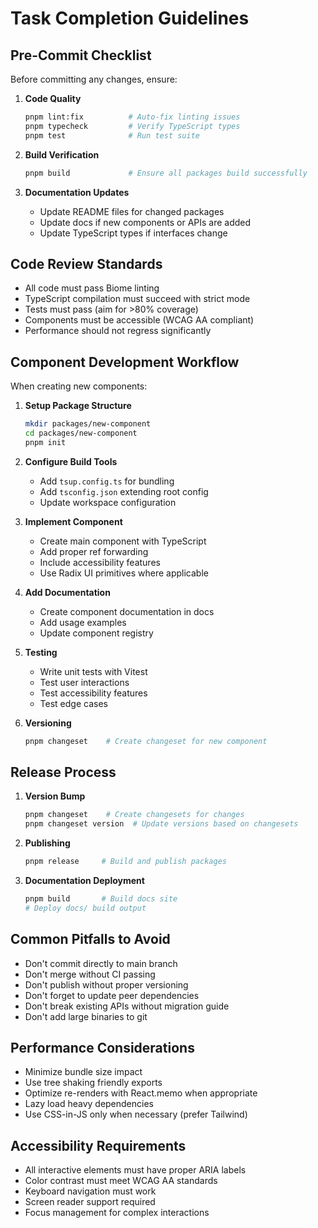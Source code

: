 # Task Completion Guidelines

## Pre-Commit Checklist
Before committing any changes, ensure:

1. **Code Quality**
   ```bash
   pnpm lint:fix          # Auto-fix linting issues
   pnpm typecheck         # Verify TypeScript types
   pnpm test              # Run test suite
   ```

2. **Build Verification**
   ```bash
   pnpm build             # Ensure all packages build successfully
   ```

3. **Documentation Updates**
   - Update README files for changed packages
   - Update docs if new components or APIs are added
   - Update TypeScript types if interfaces change

## Code Review Standards
- All code must pass Biome linting
- TypeScript compilation must succeed with strict mode
- Tests must pass (aim for >80% coverage)
- Components must be accessible (WCAG AA compliant)
- Performance should not regress significantly

## Component Development Workflow
When creating new components:

1. **Setup Package Structure**
   ```bash
   mkdir packages/new-component
   cd packages/new-component
   pnpm init
   ```

2. **Configure Build Tools**
   - Add `tsup.config.ts` for bundling
   - Add `tsconfig.json` extending root config
   - Update workspace configuration

3. **Implement Component**
   - Create main component with TypeScript
   - Add proper ref forwarding
   - Include accessibility features
   - Use Radix UI primitives where applicable

4. **Add Documentation**
   - Create component documentation in docs
   - Add usage examples
   - Update component registry

5. **Testing**
   - Write unit tests with Vitest
   - Test user interactions
   - Test accessibility features
   - Test edge cases

6. **Versioning**
   ```bash
   pnpm changeset    # Create changeset for new component
   ```

## Release Process
1. **Version Bump**
   ```bash
   pnpm changeset    # Create changesets for changes
   pnpm changeset version  # Update versions based on changesets
   ```

2. **Publishing**
   ```bash
   pnpm release     # Build and publish packages
   ```

3. **Documentation Deployment**
   ```bash
   pnpm build       # Build docs site
   # Deploy docs/ build output
   ```

## Common Pitfalls to Avoid
- Don't commit directly to main branch
- Don't merge without CI passing
- Don't publish without proper versioning
- Don't forget to update peer dependencies
- Don't break existing APIs without migration guide
- Don't add large binaries to git

## Performance Considerations
- Minimize bundle size impact
- Use tree shaking friendly exports
- Optimize re-renders with React.memo when appropriate
- Lazy load heavy dependencies
- Use CSS-in-JS only when necessary (prefer Tailwind)

## Accessibility Requirements
- All interactive elements must have proper ARIA labels
- Color contrast must meet WCAG AA standards
- Keyboard navigation must work
- Screen reader support required
- Focus management for complex interactions